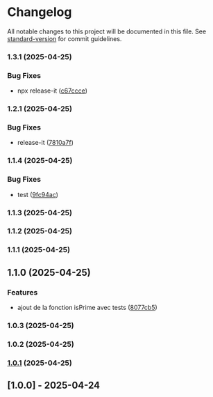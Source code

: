 # Changelog

All notable changes to this project will be documented in this file. See [standard-version](https://github.com/conventional-changelog/standard-version) for commit guidelines.

### 1.3.1 (2025-04-25)


### Bug Fixes

* npx release-it ([c67ccce](https://github.com/MAXCOEUR/isPalindrome/commit/c67ccce30a4a4d0044d29326c29f201c4b0ff5a2))

### 1.2.1 (2025-04-25)


### Bug Fixes

* release-it ([7810a7f](https://github.com/MAXCOEUR/isPalindrome/commit/7810a7fa93a7735b0e8a3e9924ab72ed2cbbfe2b))

### 1.1.4 (2025-04-25)


### Bug Fixes

* test ([9fc94ac](https://github.com/MAXCOEUR/isPalindrome/commit/9fc94ace5f5d682113a78240d470e2e4f570beab))

### 1.1.3 (2025-04-25)

### 1.1.2 (2025-04-25)

### 1.1.1 (2025-04-25)

## 1.1.0 (2025-04-25)


### Features

* ajout de la fonction isPrime avec tests ([8077cb5](https://github.com/MAXCOEUR/isPalindrome/commit/8077cb5be0cf57bc8e8dd9c280c8585f92ab4ee5))

### 1.0.3 (2025-04-25)

### 1.0.2 (2025-04-25)

### [1.0.1](https://github.com/MAXCOEUR/isPalindrome/compare/v1.0.0...v1.0.1) (2025-04-25)

## [1.0.0] - 2025-04-24
